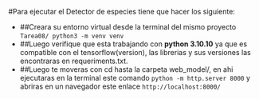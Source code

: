 #Para ejecutar el Detector de especies tiene que hacer los siguiente:
* ##Creara su entorno virtual desde la terminal del mismo proyecto ```Tarea08/ python3 -m venv venv```
* ##Luego verifique que esta trabajando con **python 3.10.10** ya que es compatible con el tensorflow(version), 
las librerias y sus versiones las encontraras en requeriments.txt.
* ##Luego te moveras con cd hasta la carpeta web_model/, en ahi ejecutaras en la terminal este comando
```python -m http.server 8000``` y abriras en un navegador este enlace ```http://localhost:8000/```
